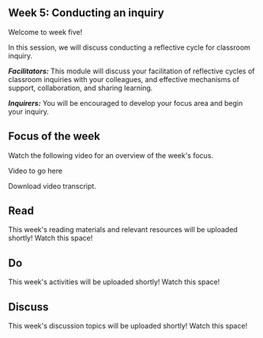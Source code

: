 ## Week 5: Conducting an inquiry


Welcome to week five!


In this session, we will discuss conducting a reflective cycle for classroom inquiry.

**_Facilitators:_** This module will discuss your facilitation of reflective cycles of classroom inquiries with your colleagues, and effective mechanisms of support, collaboration, and sharing learning. 

**_Inquirers:_** You will be encouraged to develop your focus area and begin your inquiry.

## Focus of the week

Watch the following video for an overview of the week's focus.

Video to go here

Download video transcript.

## Read

This week's reading materials and relevant resources will be uploaded shortly! Watch this space!

## Do

This week's activities will be uploaded shortly! Watch this space!

## Discuss

This week's discussion topics will be uploaded shortly! Watch this space!
